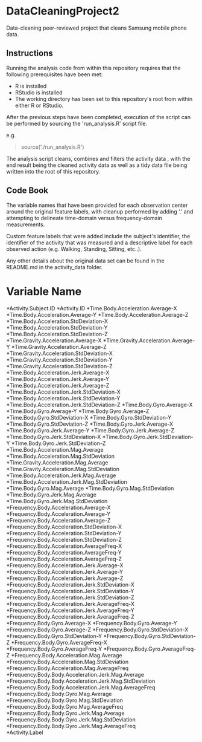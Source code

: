 # DataCleaningProject2
Data-cleaning peer-reviewed project that cleans Samsung mobile phone data.

## Instructions

Running the analysis code from within this repository requires that the following
prerequisites have been met:

* R is installed
* RStudio is installed
* The working directory has been set to this repository's root from within either R
or RStudio.

After the previous steps have been completed, execution of the script can be performed 
by sourcing the 'run_analysis.R' script file.

e.g.

> source('./run_analysis.R')

The analysis script cleans, combines and filters the activity data , with the end result being
the cleaned activity data as well as a tidy data file being written into the root of this repository.


## Code Book

The variable names that have been provided for each observation center around the 
original feature labels, with cleanup performed by adding '.' and attempting to 
delineate time-domain versus frequency-domain measurements. 

Custom feature labels that were added include the subject's identifier, 
the identifier of the activity that was measured and a descriptive label
for each observed action (e.g. Walking, Standing, Sitting, etc..).

Any other details about the original data set can be found in the README.md in the activity_data folder.

Variable Name         
=============
*Activity.Subject.ID
*Activity.ID
*Time.Body.Acceleration.Average-X
*Time.Body.Acceleration.Average-Y
*Time.Body.Acceleration.Average-Z
*Time.Body.Acceleration.StdDeviation-X
*Time.Body.Acceleration.StdDeviation-Y
*Time.Body.Acceleration.StdDeviation-Z
*Time.Gravity.Acceleration.Average-X
*Time.Gravity.Acceleration.Average-Y
*Time.Gravity.Acceleration.Average-Z
*Time.Gravity.Acceleration.StdDeviation-X
*Time.Gravity.Acceleration.StdDeviation-Y
*Time.Gravity.Acceleration.StdDeviation-Z
*Time.Body.Acceleration.Jerk.Average-X
*Time.Body.Acceleration.Jerk.Average-Y
*Time.Body.Acceleration.Jerk.Average-Z
*Time.Body.Acceleration.Jerk.StdDeviation-X
*Time.Body.Acceleration.Jerk.StdDeviation-Y
*Time.Body.Acceleration.Jerk.StdDeviation-Z
*Time.Body.Gyro.Average-X
*Time.Body.Gyro.Average-Y
*Time.Body.Gyro.Average-Z
*Time.Body.Gyro.StdDeviation-X
*Time.Body.Gyro.StdDeviation-Y
*Time.Body.Gyro.StdDeviation-Z
*Time.Body.Gyro.Jerk.Average-X
*Time.Body.Gyro.Jerk.Average-Y
*Time.Body.Gyro.Jerk.Average-Z
*Time.Body.Gyro.Jerk.StdDeviation-X
*Time.Body.Gyro.Jerk.StdDeviation-Y
*Time.Body.Gyro.Jerk.StdDeviation-Z
*Time.Body.Acceleration.Mag.Average
*Time.Body.Acceleration.Mag.StdDeviation
*Time.Gravity.Acceleration.Mag.Average
*Time.Gravity.Acceleration.Mag.StdDeviation
*Time.Body.Acceleration.Jerk.Mag.Average
*Time.Body.Acceleration.Jerk.Mag.StdDeviation
*Time.Body.Gyro.Mag.Average
*Time.Body.Gyro.Mag.StdDeviation
*Time.Body.Gyro.Jerk.Mag.Average
*Time.Body.Gyro.Jerk.Mag.StdDeviation
*Frequency.Body.Acceleration.Average-X
*Frequency.Body.Acceleration.Average-Y
*Frequency.Body.Acceleration.Average-Z
*Frequency.Body.Acceleration.StdDeviation-X
*Frequency.Body.Acceleration.StdDeviation-Y
*Frequency.Body.Acceleration.StdDeviation-Z
*Frequency.Body.Acceleration.AverageFreq-X
*Frequency.Body.Acceleration.AverageFreq-Y
*Frequency.Body.Acceleration.AverageFreq-Z
*Frequency.Body.Acceleration.Jerk.Average-X
*Frequency.Body.Acceleration.Jerk.Average-Y
*Frequency.Body.Acceleration.Jerk.Average-Z
*Frequency.Body.Acceleration.Jerk.StdDeviation-X
*Frequency.Body.Acceleration.Jerk.StdDeviation-Y
*Frequency.Body.Acceleration.Jerk.StdDeviation-Z
*Frequency.Body.Acceleration.Jerk.AverageFreq-X
*Frequency.Body.Acceleration.Jerk.AverageFreq-Y
*Frequency.Body.Acceleration.Jerk.AverageFreq-Z
*Frequency.Body.Gyro.Average-X
*Frequency.Body.Gyro.Average-Y
*Frequency.Body.Gyro.Average-Z
*Frequency.Body.Gyro.StdDeviation-X
*Frequency.Body.Gyro.StdDeviation-Y
*Frequency.Body.Gyro.StdDeviation-Z
*Frequency.Body.Gyro.AverageFreq-X
*Frequency.Body.Gyro.AverageFreq-Y
*Frequency.Body.Gyro.AverageFreq-Z
*Frequency.Body.Acceleration.Mag.Average
*Frequency.Body.Acceleration.Mag.StdDeviation
*Frequency.Body.Acceleration.Mag.AverageFreq
*Frequency.Body.Body.Acceleration.Jerk.Mag.Average
*Frequency.Body.Body.Acceleration.Jerk.Mag.StdDeviation
*Frequency.Body.Body.Acceleration.Jerk.Mag.AverageFreq  
*Frequency.Body.Body.Gyro.Mag.Average                  
*Frequency.Body.Body.Gyro.Mag.StdDeviation              
*Frequency.Body.Body.Gyro.Mag.AverageFreq              
*Frequency.Body.Body.Gyro.Jerk.Mag.Average              
*Frequency.Body.Body.Gyro.Jerk.Mag.StdDeviation        
*Frequency.Body.Body.Gyro.Jerk.Mag.AverageFreq          
*Activity.Label    
